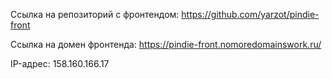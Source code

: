 Ссылка на репозиторий с фронтендом: https://github.com/yarzot/pindie-front

Ссылка на домен фронтенда: https://pindie-front.nomoredomainswork.ru/

IP-адрес: 158.160.166.17
